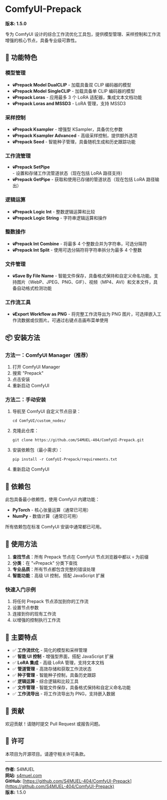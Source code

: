 # ComfyUI-Prepack

**版本: 1.5.0**

专为 ComfyUI 设计的综合工作流优化工具包，提供模型管理、采样控制和工作流增强的核心节点，具备专业级可靠性。

## 🚀 功能特色

### 模型管理
- **💀Prepack Model DualCLIP** - 加载具备双 CLIP 编码器的模型
- **💀Prepack Model SingleCLIP** - 加载具备单 CLIP 编码器的模型
- **💀Prepack Loras** - 应用最多 3 个 LoRA 适配器，集成文本文档功能
- **💀Prepack Loras and MSSD3** - LoRA 管理，支持 MSSD3

### 采样控制
- **💀Prepack Ksampler** - 增强型 KSampler，具备优化参数
- **💀Prepack Ksampler Advanced** - 高级采样控制，提供额外选项
- **💀Prepack Seed** - 智能种子管理，具备随机生成和历史跟踪功能

### 工作流管理
- **💀Prepack SetPipe** - 设置和存储工作流管道状态（现在包括 LoRA 路径支持）
- **💀Prepack GetPipe** - 获取和使用已存储的管道状态（现在包括 LoRA 路径输出）

### 逻辑运算
- **💀Prepack Logic Int** - 整数逻辑运算和比较
- **💀Prepack Logic String** - 字符串逻辑运算和操作

### 整数操作
- **💀Prepack Int Combine** - 将最多 4 个整数合并为字符串，可选分隔符
- **💀Prepack Int Split** - 使用可选分隔符将字符串拆分为最多 4 个整数

### 文件管理
- **💀Save By File Name** - 智能文件保存，具备格式保持和自定义命名功能。支持图片（WebP、JPEG、PNG、GIF）、视频（MP4、AVI）和文本文件，具备自动格式检测功能

### 工作流工具
- **💀Export Workflow as PNG** - 将完整工作流导出为 PNG 图片，可选择嵌入工作流数据或仅图片。可通过右键点击画布菜单使用

## 📦 安装方法

### 方法一：ComfyUI Manager（推荐）
1. 打开 ComfyUI Manager
2. 搜索 "Prepack"
3. 点击安装
4. 重新启动 ComfyUI

### 方法二：手动安装
1. 导航至 ComfyUI 自定义节点目录：
   ```
   cd ComfyUI/custom_nodes/
   ```
2. 克隆此仓库：
   ```
   git clone https://github.com/S4MUEL-404/ComfyUI-Prepack.git
   ```
3. 安装依赖包（最小需求）：
   ```
   pip install -r ComfyUI-Prepack/requirements.txt
   ```
4. 重新启动 ComfyUI

## 🔧 依赖包

此包具备最小依赖性，使用 ComfyUI 内建功能：
- **PyTorch** - 核心张量运算（通常已可用）
- **NumPy** - 数值计算（通常已可用）

所有依赖包在标准 ComfyUI 安装中通常都已可用。

## 📖 使用方法

1. **查找节点**：所有 Prepack 节点在 ComfyUI 节点浏览器中都以 💀 为前缀
2. **分类**：在 "💀Prepack" 分类下查找
3. **专业品质**：所有节点都包含完整的错误处理
4. **智能功能**：高级 UI 控制，搭配 JavaScript 扩展

### 快速入门示例
1. 将任何 Prepack 节点添加到你的工作流
2. 设置节点参数
3. 连接到你的现有工作流
4. 以增强的控制执行工作流

## 🎯 主要特点

- ✅ **工作流优化** - 简化的模型和采样管理
- ✅ **智能 UI 控制** - 增强型界面，搭配 JavaScript 扩展
- ✅ **LoRA 集成** - 高级 LoRA 管理，支持文本文档
- ✅ **管道管理** - 高效存储和获取工作流状态
- ✅ **种子管理** - 智能种子控制，具备历史跟踪
- ✅ **逻辑运算** - 综合逻辑和比较工具
- ✅ **文件管理** - 智能文件保存，具备格式保持和自定义命名功能
- ✅ **工作流导出** - 将工作流导出为 PNG，支持嵌入数据

## 🤝 贡献

欢迎贡献！请随时提交 Pull Request 或报告问题。

## 📜 许可

本项目为开源项目。请遵守相关许可条款。

---

**作者:** S4MUEL  
**网站:** [s4muel.com](https://s4muel.com)  
**GitHub:** [https://github.com/S4MUEL-404/ComfyUI-Prepack](https://github.com/S4MUEL-404/ComfyUI-Prepack)  
**版本:** 1.5.0
